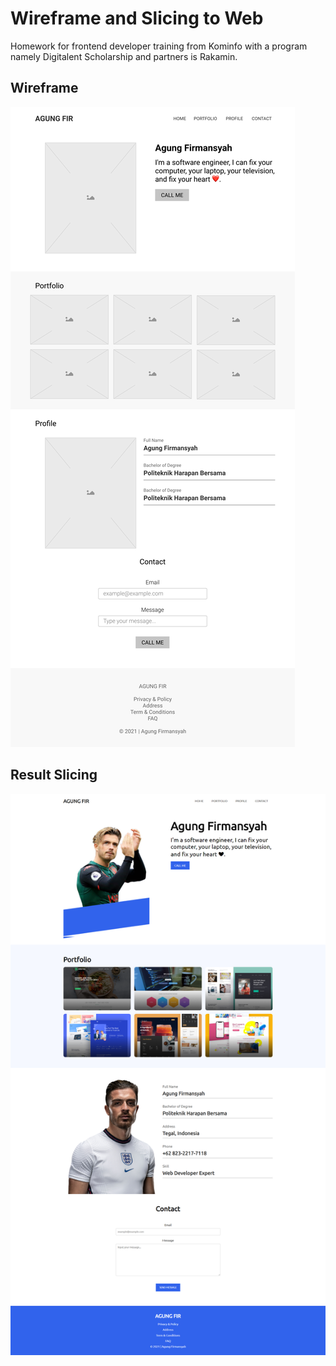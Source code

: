 # Wireframe and Slicing to Web

Homework for frontend developer training from Kominfo with a program namely Digitalent Scholarship and partners is Rakamin.

## Wireframe

![Wireframe Homework Week 2 Digitalent x Rakamin](assets/images/Wireframe%20Homework%20Week%202.png)

## Result Slicing

![Wireframe Homework Week 2 Digitalent x Rakamin](assets/images/Web%20Homework%20Week%202.png)
